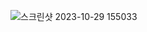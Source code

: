![스크린샷 2023-10-29 155033](https://github.com/GooDongWoo/algorithm_study/assets/59087923/d40808dd-1a8b-48e5-b788-bcfb5a3d713f)
